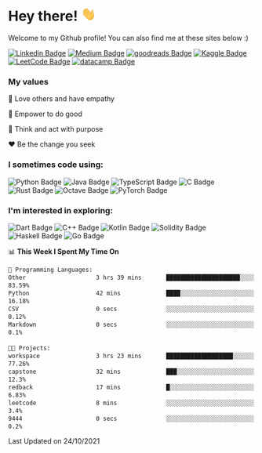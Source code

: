 # Hey there! <img src="https://raw.githubusercontent.com/ericfzhu/ericfzhu/master/wave.gif" width="30px">

Welcome to my Github profile! You can also find me at these sites below :)

[//]: <> (Some of the badges here are just for my own motivation purposes.)

[![Linkedin Badge](https://img.shields.io/badge/-ericfzhu-0A66C2?logo=linkedin&style=flat)](https://linkedin.com/in/ericfzhu/)
[![Medium Badge](https://img.shields.io/badge/-ericfzhu-000000?logo=medium&logoColor=white&style=flat)](https://medium.com/@ericfzhu)
[![goodreads Badge](https://img.shields.io/badge/-ericfzhu-372213?logo=goodreads&logoColor=white&style=flat)](https://goodreads.com/ericfzhu)
[![Kaggle Badge](https://img.shields.io/badge/-ericzfhu-20BEFF?logo=kaggle&logoColor=white&style=flat)](https://kaggle.com/ericfzhu)
[![LeetCode Badge](https://img.shields.io/badge/-ericfzhu-FFA116?logo=leetcode&logoColor=white&style=flat)](https://leetcode.com/ericfzhu/)
[![datacamp Badge](https://img.shields.io/badge/-ericfzhu-03EF62?logo=datacamp&logoColor=white&style=flat)](https://datacamp.com/profile/ericfzhu)


### My values

:blue_heart: Love others and have empathy

:purple_heart: Empower to do good

:green_heart: Think and act with purpose

:heart: Be the change you seek

### I sometimes code using:
<!-- 
#### Languages: -->

![Python Badge](https://img.shields.io/badge/-Python-14354C?logo=python&logoColor=white&style=flat)
![Java Badge](https://img.shields.io/badge/-Java-007396?logo=java&logoColor=white&style=flat)
![TypeScript Badge](https://img.shields.io/badge/-TypeScript-3178C6?logo=typescript&logoColor=white&style=flat)
![C Badge](https://img.shields.io/badge/C-%2300599C.svg?logo=c&logoColor=white&style=flat)
![Rust Badge](https://img.shields.io/badge/-Rust-000000?logo=rust&style=flat)
![Octave Badge](https://img.shields.io/badge/-Octave-0790C0?logo=Octave&logoColor=white&style=flat)
![PyTorch Badge](https://img.shields.io/badge/-PyTorch-EE4C2C?logo=PyTorch&logoColor=white&style=flat)

<!-- 
#### Databases:

![Postgres Badge](https://img.shields.io/badge/-Postgres-316192?logo=postgresql&logoColor=white&style=flat)
![SQLite Badge](https://img.shields.io/badge/-SQLite-07405e?logo=sqlite&logoColor=white&style=flat)
![MongoDB Badge](https://img.shields.io/badge/-MongoDB-47A248?logo=mongodb&logoColor=white&style=flat) -->

<!-- #### Data Science / Machine Learning:

![pandas Badge](https://img.shields.io/badge/-pandas-150458?logo=pandas&logoColor=white&style=flat)
![NumPy Badge](https://img.shields.io/badge/-NumPy-013243?logo=numpy&logoColor=white&style=flat)
![scikit-learn Badge](https://img.shields.io/badge/-scikit%20learn-F7931E?logo=scikit-learn&logoColor=white&style=flat)
![TensorFlow Badge](https://img.shields.io/badge/-TensorFlow-FF6F00?logo=tensorflow&logoColor=white&style=flat)
![Keras Badge](https://img.shields.io/badge/-Keras-D00000?logo=Keras&logoColor=white&style=flat) -->

### I'm interested in exploring:

![Dart Badge](https://img.shields.io/badge/-Dart-0175C2?logo=dart&style=flat)
![C++ Badge](https://img.shields.io/badge/-C++-00599C?logo=c%2B%2B&logoColor=white&style=flat)
![Kotlin Badge](https://img.shields.io/badge/-Kotlin-7F52FF?logo=kotlin&logoColor=white&style=flat)
![Solidity Badge](https://img.shields.io/badge/-Solidity-363636?logo=solidity&logoColor=white&style=flat)
![Haskell Badge](https://img.shields.io/badge/-Haskell-5D4F85?logo=haskell&logoColor=white&style=flat)
![Go Badge](https://img.shields.io/badge/-Go-00ADD8?logo=go&logoColor=white&style=flat)
<!-- ![JavaScript Badge](https://img.shields.io/badge/-JavaScript-323330?logo=javascript&logoColor=F7DF1E&style=flat) -->

<!--START_SECTION:waka-->
📊 **This Week I Spent My Time On** 

```text
💬 Programming Languages: 
Other                    3 hrs 39 mins       █████████████████████░░░░   83.59% 
Python                   42 mins             ████░░░░░░░░░░░░░░░░░░░░░   16.18% 
CSV                      0 secs              ░░░░░░░░░░░░░░░░░░░░░░░░░   0.12% 
Markdown                 0 secs              ░░░░░░░░░░░░░░░░░░░░░░░░░   0.1%

🐱‍💻 Projects: 
workspace                3 hrs 23 mins       ███████████████████░░░░░░   77.26% 
capstone                 32 mins             ███░░░░░░░░░░░░░░░░░░░░░░   12.3% 
redback                  17 mins             █░░░░░░░░░░░░░░░░░░░░░░░░   6.83% 
leetcode                 8 mins              ░░░░░░░░░░░░░░░░░░░░░░░░░   3.4% 
9444                     0 secs              ░░░░░░░░░░░░░░░░░░░░░░░░░   0.2%

```


 Last Updated on 24/10/2021
<!--END_SECTION:waka-->
